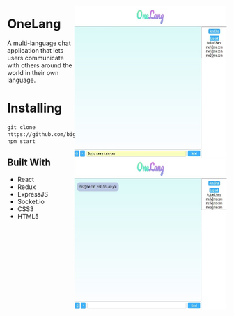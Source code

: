 <p style="text-align: center;">
	   <img src="/public/frenchChat.JPG" align="right" width="350px" height="350px"/>
    <img src="/public/frenchChatResult.JPG" align="right" width="350px" height="350px"/>
</p>


# OneLang

A multi-language chat application that lets users communicate with others around the world in their own language.



# Installing


```
git clone https://github.com/bigal2331/3xtrinsic.git
npm start
```
## Built With

* React
* Redux
* ExpressJS
* Socket.io
* CSS3
* HTML5
